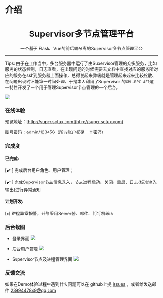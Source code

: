 # 介绍
<center><h1>Supervisor多节点管理平台</h1></center>
<center><p>一个基于 Flask、Vue的前后端分离的Supervisor多节点管理平台</p></center>



-------

Tips: 由于在工作当中，多台服务器中运行了由Supervisor管理的众多服务，比如服务的状态控制，日志查看，在出现问题的时候需要去文档中查找对应的服务所对应的服务在ssh到服务器上面操作，总得说起来弊端就是管理起来起来比较松散、在问题出现时不能第一时间处理，于是本人利用了Supervisor 的`XML-RPC API`这一特性开发了一个用于管理Supervisor节点管理的一个后台。

![](https://github.com/guomaoqiu/multi-super-nodes/raw/master/screenhosts/info.png)

### 在线体验
预览地址：[http://super.sctux.com](http://super.sctux.com)

账号密码：admin/123456（所有账户都是一个密码）

### 完成度
#### 已完成:
[✔️ ] 完成后台用户角色、用户管理；

[✔️ ] 完成Supervisor节点信息录入，节点进程启动、关闭、重启、日志(标准输入输出)进行异常通知

#### 计划开发:
[⏸] 进程异常报警，计划采用Server酱、邮件、钉钉机器人


### 后台截图
* 登录界面
![](https://github.com/guomaoqiu/multi-super-nodes/raw/master/screenhosts/login.png)

* 后台用户管理
![](https://github.com/guomaoqiu/multi-super-nodes/raw/master/screenhosts/user-manager.png)

* Supervisor节点及进程管理界面
![](https://github.com/guomaoqiu/multi-super-nodes/raw/master/screenhosts/super-page.png)



### 反馈交流
如果在Demo体验过程中遇到什么问题可以在 github上提 [issues](https://github.com/guomaoqiu/multi-super-nodes/issues
) ，或者给发送邮件 2399447849@qq.com 



